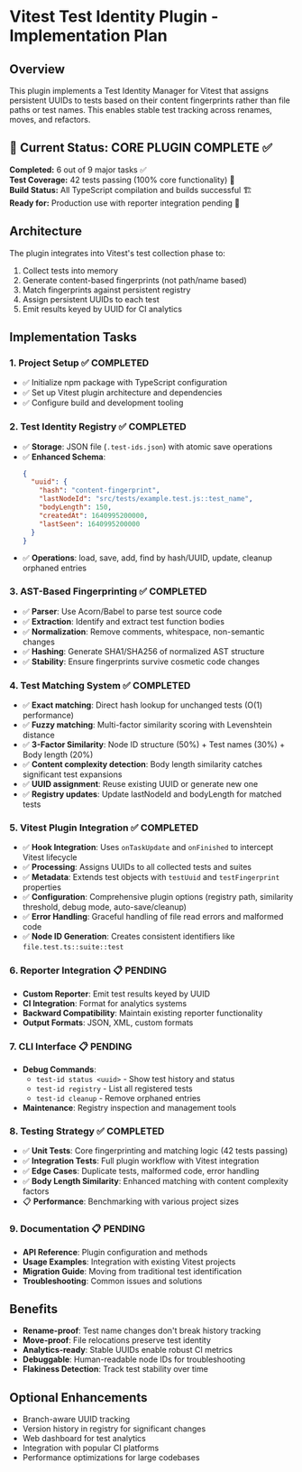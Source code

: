# Vitest Test Identity Plugin - Implementation Plan

## Overview

This plugin implements a Test Identity Manager for Vitest that assigns persistent UUIDs to tests based on their content fingerprints rather than file paths or test names. This enables stable test tracking across renames, moves, and refactors.

## 🎯 Current Status: **CORE PLUGIN COMPLETE** ✅

**Completed:** 6 out of 9 major tasks ✅  
**Test Coverage:** 42 tests passing (100% core functionality) 🧪  
**Build Status:** All TypeScript compilation and builds successful 🏗️  
**Ready for:** Production use with reporter integration pending 🚀

## Architecture

The plugin integrates into Vitest's test collection phase to:
1. Collect tests into memory
2. Generate content-based fingerprints (not path/name based)
3. Match fingerprints against persistent registry
4. Assign persistent UUIDs to each test
5. Emit results keyed by UUID for CI analytics

## Implementation Tasks

### 1. Project Setup ✅ COMPLETED
- ✅ Initialize npm package with TypeScript configuration
- ✅ Set up Vitest plugin architecture and dependencies
- ✅ Configure build and development tooling

### 2. Test Identity Registry ✅ COMPLETED
- ✅ **Storage**: JSON file (`.test-ids.json`) with atomic save operations
- ✅ **Enhanced Schema**: 
  ```json
  {
    "uuid": {
      "hash": "content-fingerprint",
      "lastNodeId": "src/tests/example.test.js::test_name",
      "bodyLength": 150,
      "createdAt": 1640995200000,
      "lastSeen": 1640995200000
    }
  }
  ```
- ✅ **Operations**: load, save, add, find by hash/UUID, update, cleanup orphaned entries

### 3. AST-Based Fingerprinting ✅ COMPLETED
- ✅ **Parser**: Use Acorn/Babel to parse test source code
- ✅ **Extraction**: Identify and extract test function bodies
- ✅ **Normalization**: Remove comments, whitespace, non-semantic changes
- ✅ **Hashing**: Generate SHA1/SHA256 of normalized AST structure
- ✅ **Stability**: Ensure fingerprints survive cosmetic code changes

### 4. Test Matching System ✅ COMPLETED
- ✅ **Exact matching**: Direct hash lookup for unchanged tests (O(1) performance)
- ✅ **Fuzzy matching**: Multi-factor similarity scoring with Levenshtein distance
- ✅ **3-Factor Similarity**: Node ID structure (50%) + Test names (30%) + Body length (20%)
- ✅ **Content complexity detection**: Body length similarity catches significant test expansions
- ✅ **UUID assignment**: Reuse existing UUID or generate new one
- ✅ **Registry updates**: Update lastNodeId and bodyLength for matched tests

### 5. Vitest Plugin Integration ✅ COMPLETED
- ✅ **Hook Integration**: Uses `onTaskUpdate` and `onFinished` to intercept Vitest lifecycle
- ✅ **Processing**: Assigns UUIDs to all collected tests and suites
- ✅ **Metadata**: Extends test objects with `testUuid` and `testFingerprint` properties
- ✅ **Configuration**: Comprehensive plugin options (registry path, similarity threshold, debug mode, auto-save/cleanup)
- ✅ **Error Handling**: Graceful handling of file read errors and malformed code
- ✅ **Node ID Generation**: Creates consistent identifiers like `file.test.ts::suite::test`

### 6. Reporter Integration 📋 PENDING
- **Custom Reporter**: Emit test results keyed by UUID
- **CI Integration**: Format for analytics systems
- **Backward Compatibility**: Maintain existing reporter functionality
- **Output Formats**: JSON, XML, custom formats

### 7. CLI Interface 📋 PENDING
- **Debug Commands**:
  - `test-id status <uuid>` - Show test history and status
  - `test-id registry` - List all registered tests
  - `test-id cleanup` - Remove orphaned entries
- **Maintenance**: Registry inspection and management tools

### 8. Testing Strategy ✅ COMPLETED
- ✅ **Unit Tests**: Core fingerprinting and matching logic (42 tests passing)
- ✅ **Integration Tests**: Full plugin workflow with Vitest integration
- ✅ **Edge Cases**: Duplicate tests, malformed code, error handling
- ✅ **Body Length Similarity**: Enhanced matching with content complexity factors
- 📋 **Performance**: Benchmarking with various project sizes

### 9. Documentation 📋 PENDING
- **API Reference**: Plugin configuration and methods
- **Usage Examples**: Integration with existing Vitest projects
- **Migration Guide**: Moving from traditional test identification
- **Troubleshooting**: Common issues and solutions

## Benefits

- **Rename-proof**: Test name changes don't break history tracking
- **Move-proof**: File relocations preserve test identity
- **Analytics-ready**: Stable UUIDs enable robust CI metrics
- **Debuggable**: Human-readable node IDs for troubleshooting
- **Flakiness Detection**: Track test stability over time

## Optional Enhancements

- Branch-aware UUID tracking
- Version history in registry for significant changes
- Web dashboard for test analytics
- Integration with popular CI platforms
- Performance optimizations for large codebases